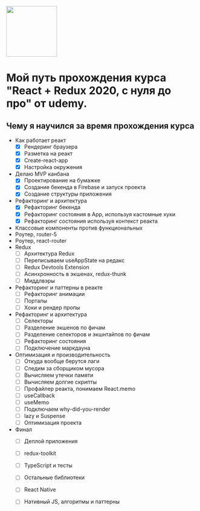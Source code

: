 [<img width="134" src="https://www.udemy.com/staticx/udemy/images/v6/logo-coral.svg">](https://www.udemy.com/course/react-redux-2020/)

# Мой путь прохождения курса "React + Redux 2020, с нуля до про" от udemy.

## Чему я научился за время прохождения курса

* Как работает реакт
    - [x] Рендеринг браузера
    - [x] Разметка на реакт
    - [x] Create-react-app
    - [x] Настройка окружения

* Делаю MVP канбана
    - [x] Проектирование на бумажке
    - [x] Создание бекенда в Firebase и запуск проекта
    - [x] Создание структуры приложения

* Рефакторинг и архитектура
    - [x] Рефакторинг бекенда
    - [x] Рефакторинг состояния в App, используя кастомные хуки
    - [x] Рефакторинг состояния используя контекст реакта

* Классовые компоненты против функциональных
* Роутер, router-5
* Роутер, react-router
* Redux
    - [ ] Архитектура Redux
    - [ ] Переписываем useAppState на редакс
    - [ ] Redux Devtools Extension
    - [ ] Асинхронность в экшенах, redux-thunk
    - [ ] Миддлвэры

* Рефакторинг и паттерны в реакте
    - [ ] Рефакторинг анимации
    - [ ] Порталы
    - [ ] Хоки и рендер пропы

* Рефакторинг и архитектура
    - [ ] Селекторы
    - [ ] Разделение экшенов по фичам
    - [ ] Разделение селекторов и экшнтайпов по фичам
    - [ ] Рефакторинг состояния
    - [ ] Подключение маркдауна

* Оптимизация и производительность
    - [ ] Откуда вообще берутся лаги
    - [ ] Следим за сборщиком мусора
    - [ ] Вычисляем утечки памяти
    - [ ] Вычисляем долгие скрипты
    - [ ] Профайлер реакта, понимаем React.memo
    - [ ] useCallback
    - [ ] useMemo
    - [ ] Подключаем why-did-you-render
    - [ ] lazy и Suspense
    - [ ] Оптимизация проекта

* Финал
    - [ ] Деплой приложения
    - [ ] redux-toolkit
    - [ ] TypeScript и тесты
    - [ ] Остальные библиотеки
    - [ ] React Native
    - [ ] Нативный JS, алгоритмы и паттерны

